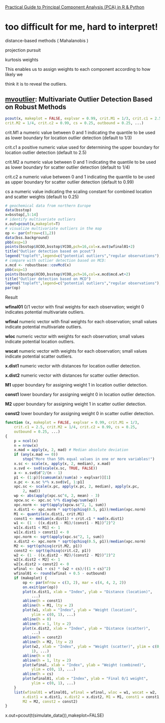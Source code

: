 [Practical Guide to Principal Component Analysis (PCA) in R & Python](https://www.analyticsvidhya.com/blog/2016/03/practical-guide-principal-component-analysis-python/)











# too difficult for me, hard to interpret!

distance-based methods ( Mahalanobis )

projection pursuit 



kurtosis weights 

This enables us to assign weights to each component according to how likely we

think it is to reveal the outliers.





## [mvoutlier](https://cran.r-project.org/web/packages/mvoutlier/index.html): Multivariate Outlier Detection Based on Robust Methods

```R
pcout(x, makeplot = FALSE, explvar = 0.99, crit.M1 = 1/3, crit.c1 = 2.5,
crit.M2 = 1/4, crit.c2 = 0.99, cs = 0.25, outbound = 0.25, ...)
```

crit.M1 a numeric value between 0 and 1 indicating the quantile to be used as lower boundary for location outlier detection (default to 1/3) 

crit.c1 a positive numeric value used for determining the upper boundary for location outlier detection (default to 2.5) 

crit.M2 a numeric value between 0 and 1 indicating the quantile to be used as lower boundary for scatter outlier detection (default to 1/4) 

crit.c2 a numeric value between 0 and 1 indicating the quantile to be used as upper boundary for scatter outlier detection (default to 0.99)

cs a numeric value indicating the scaling constant for combined location and scatter weights (default to 0.25)

```R
# geochemical data from northern Europe
data(bsstop)
x=bsstop[,5:14]
# identify multivariate outliers
x.out=pcout(x,makeplot=T)
# visualize multivariate outliers in the map
op <- par(mfrow=c(1,2))
data(bss.background)
pbb(asp=1)
points(bsstop$XCOO,bsstop$YCOO,pch=16,col=x.out$wfinal01+2)
title("Outlier detection based on pcout")
legend("topleft",legend=c("potential outliers","regular observations"),pch=16,col=c(2,3))
# compare with outlier detection based on MCD:
x.mcd <- robustbase::covMcd(x)
pbb(asp=1)
points(bsstop$XCOO,bsstop$YCOO,pch=16,col=x.mcd$mcd.wt+2)
title("Outlier detection based on MCD")
legend("topleft",legend=c("potential outliers","regular observations"),pch=16,col=c(2,3))
par(op)
```

Result 

**wfinal01** 0/1 vector with final weights for each observation; weight 0 indicates potential multivariate outliers. 

**wfinal** numeric vector with final weights for each observation; small values indicate potential multivariate outliers.

**wloc** numeric vector with weights for each observation; small values indicate potential location outliers. 

**wscat** numeric vector with weights for each observation; small values indicate potential scatter outliers. 

**x.dist1** numeric vector with distances for location outlier detection. 

**x.dist2** numeric vector with distances for scatter outlier detection. 

**M1** upper boundary for assigning weight 1 in location outlier detection. 

**const1** lower boundary for assigning weight 0 in location outlier detection. 

**M2** upper boundary for assigning weight 1 in scatter outlier detection. 

**const2** lower boundary for assigning weight 0 in scatter outlier detection.

```R
function (x, makeplot = FALSE, explvar = 0.99, crit.M1 = 1/3, 
    crit.c1 = 2.5, crit.M2 = 1/4, crit.c2 = 0.99, cs = 0.25, 
    outbound = 0.25, ...) 
{
    p = ncol(x)
    n = nrow(x)
    x.mad = apply(x, 2, mad) # Median absolute deviation
    if (any(x.mad == 0)) 
        stop("More than 50% equal values in one or more variables!")
    x.sc <- scale(x, apply(x, 2, median), x.mad)
    x.svd <- svd(scale(x.sc, TRUE, FALSE))
    a <- x.svd$d^2/(n - 1)
    p1 <- (1:p)[(cumsum(a)/sum(a) > explvar)][1]
    x.pc <- x.sc %*% x.svd$v[, 1:p1]
    xpc.sc <- scale(x.pc, apply(x.pc, 2, median), apply(x.pc, 
        2, mad))
    wp <- abs(apply(xpc.sc^4, 2, mean) - 3)
    xpcw.sc <- xpc.sc %*% diag(wp/sum(wp))
    xpc.norm <- sqrt(apply(xpcw.sc^2, 1, sum))
    x.dist1 <- xpc.norm * sqrt(qchisq(0.5, p1))/median(xpc.norm)
    M1 <- quantile(x.dist1, crit.M1)
    const1 <- median(x.dist1) + crit.c1 * mad(x.dist1)
    w1 <- (1 - ((x.dist1 - M1)/(const1 - M1))^2)^2
    w1[x.dist1 < M1] <- 1
    w1[x.dist1 > const1] <- 0
    xpc.norm <- sqrt(apply(xpc.sc^2, 1, sum))
    x.dist2 <- xpc.norm * sqrt(qchisq(0.5, p1))/median(xpc.norm)
    M2 <- sqrt(qchisq(crit.M2, p1))
    const2 <- sqrt(qchisq(crit.c2, p1))
    w2 <- (1 - ((x.dist2 - M2)/(const2 - M2))^2)^2
    w2[x.dist2 < M2] <- 1
    w2[x.dist2 > const2] <- 0
    wfinal <- (w1 + cs) * (w2 + cs)/((1 + cs)^2)
    wfinal01 <- round(wfinal + 0.5 - outbound)
    if (makeplot) {
        op <- par(mfrow = c(3, 2), mar = c(4, 4, 2, 2))
        on.exit(par(op))
        plot(x.dist1, xlab = "Index", ylab = "Distance (location)", 
            ...)
        abline(h = const1)
        abline(h = M1, lty = 2)
        plot(w1, xlab = "Index", ylab = "Weight (location)", 
            ylim = c(0, 1), ...)
        abline(h = 0)
        abline(h = 1, lty = 2)
        plot(x.dist2, xlab = "Index", ylab = "Distance (scatter)", 
            ...)
        abline(h = const2)
        abline(h = M2, lty = 2)
        plot(w2, xlab = "Index", ylab = "Weight (scatter)", ylim = c(0, 
            1), ...)
        abline(h = 0)
        abline(h = 1, lty = 2)
        plot(wfinal, xlab = "Index", ylab = "Weight (combined)", 
            ylim = c(0, 1), ...)
        abline(h = cs)
        plot(wfinal01, xlab = "Index", ylab = "Final 0/1 weight", 
            ylim = c(0, 1), ...)
    }
    list(wfinal01 = wfinal01, wfinal = wfinal, wloc = w1, wscat = w2, 
        x.dist1 = x.dist1, x.dist2 = x.dist2, M1 = M1, const1 = const1, 
        M2 = M2, const2 = const2)
}
```



x.out=pcout(t(simulate_data()),makeplot=FALSE)



